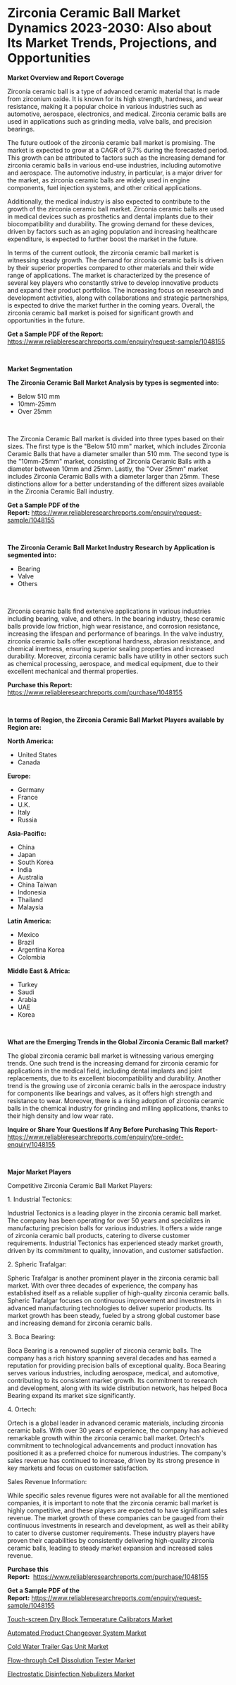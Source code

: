 <p><h1>Zirconia Ceramic Ball Market Dynamics 2023-2030: Also about Its Market Trends, Projections, and Opportunities</h1></p><p><strong>Market Overview and Report Coverage</strong></p>
<p><p>Zirconia ceramic ball is a type of advanced ceramic material that is made from zirconium oxide. It is known for its high strength, hardness, and wear resistance, making it a popular choice in various industries such as automotive, aerospace, electronics, and medical. Zirconia ceramic balls are used in applications such as grinding media, valve balls, and precision bearings.</p><p>The future outlook of the zirconia ceramic ball market is promising. The market is expected to grow at a CAGR of 9.7% during the forecasted period. This growth can be attributed to factors such as the increasing demand for zirconia ceramic balls in various end-use industries, including automotive and aerospace. The automotive industry, in particular, is a major driver for the market, as zirconia ceramic balls are widely used in engine components, fuel injection systems, and other critical applications.</p><p>Additionally, the medical industry is also expected to contribute to the growth of the zirconia ceramic ball market. Zirconia ceramic balls are used in medical devices such as prosthetics and dental implants due to their biocompatibility and durability. The growing demand for these devices, driven by factors such as an aging population and increasing healthcare expenditure, is expected to further boost the market in the future.</p><p>In terms of the current outlook, the zirconia ceramic ball market is witnessing steady growth. The demand for zirconia ceramic balls is driven by their superior properties compared to other materials and their wide range of applications. The market is characterized by the presence of several key players who constantly strive to develop innovative products and expand their product portfolios. The increasing focus on research and development activities, along with collaborations and strategic partnerships, is expected to drive the market further in the coming years. Overall, the zirconia ceramic ball market is poised for significant growth and opportunities in the future.</p></p>
<p><strong>Get a Sample PDF of the Report:</strong> <a href="https://www.reliableresearchreports.com/enquiry/request-sample/1048155">https://www.reliableresearchreports.com/enquiry/request-sample/1048155</a></p>
<p>&nbsp;</p>
<p><strong>Market Segmentation</strong></p>
<p><strong>The Zirconia Ceramic Ball Market Analysis by types is segmented into:</strong></p>
<p><ul><li>Below 510 mm</li><li>10mm-25mm</li><li>Over 25mm</li></ul></p>
<p>&nbsp;</p>
<p><p>The Zirconia Ceramic Ball market is divided into three types based on their sizes. The first type is the "Below 510 mm" market, which includes Zirconia Ceramic Balls that have a diameter smaller than 510 mm. The second type is the "10mm-25mm" market, consisting of Zirconia Ceramic Balls with a diameter between 10mm and 25mm. Lastly, the "Over 25mm" market includes Zirconia Ceramic Balls with a diameter larger than 25mm. These distinctions allow for a better understanding of the different sizes available in the Zirconia Ceramic Ball industry.</p></p>
<p><strong>Get a Sample PDF of the Report:</strong>&nbsp;<a href="https://www.reliableresearchreports.com/enquiry/request-sample/1048155">https://www.reliableresearchreports.com/enquiry/request-sample/1048155</a></p>
<p>&nbsp;</p>
<p><strong>The Zirconia Ceramic Ball Market Industry Research by Application is segmented into:</strong></p>
<p><ul><li>Bearing</li><li>Valve</li><li>Others</li></ul></p>
<p>&nbsp;</p>
<p><p>Zirconia ceramic balls find extensive applications in various industries including bearing, valve, and others. In the bearing industry, these ceramic balls provide low friction, high wear resistance, and corrosion resistance, increasing the lifespan and performance of bearings. In the valve industry, zirconia ceramic balls offer exceptional hardness, abrasion resistance, and chemical inertness, ensuring superior sealing properties and increased durability. Moreover, zirconia ceramic balls have utility in other sectors such as chemical processing, aerospace, and medical equipment, due to their excellent mechanical and thermal properties.</p></p>
<p><strong>Purchase this Report:</strong>&nbsp; <a href="https://www.reliableresearchreports.com/purchase/1048155">https://www.reliableresearchreports.com/purchase/1048155</a></p>
<p>&nbsp;</p>
<p><strong>In terms of Region, the Zirconia Ceramic Ball Market Players available by Region are:</strong></p>
<p>
    <p> <strong> North America: </strong>
        <ul>
            <li>United States</li>
            <li>Canada</li>
        </ul>
        </p> 
    <p> <strong> Europe: </strong>
        <ul>
            <li>Germany</li>
            <li>France</li>
            <li>U.K.</li>
            <li>Italy</li>
            <li>Russia</li>
        </ul>
        </p> 
    <p> <strong> Asia-Pacific: </strong>
        <ul>
            <li>China</li>
            <li>Japan</li>
            <li>South Korea</li>
            <li>India</li>
            <li>Australia</li>
            <li>China Taiwan</li>
            <li>Indonesia</li>
            <li>Thailand</li>
            <li>Malaysia</li>
        </ul>
        </p> 
    <p> <strong> Latin America: </strong>
        <ul>
            <li>Mexico</li>
            <li>Brazil</li>
            <li>Argentina Korea</li>
            <li>Colombia</li>
        </ul>
        </p> 
    <p> <strong> Middle East & Africa: </strong>
        <ul>
            <li>Turkey</li>
            <li>Saudi</li>
            <li>Arabia</li>
            <li>UAE</li>
            <li>Korea</li>
        </ul>
    </p>
    </p>
<p>&nbsp;</p>
<p><strong>What are the Emerging Trends in the Global Zirconia Ceramic Ball market?</strong></p>
<p><p>The global zirconia ceramic ball market is witnessing various emerging trends. One such trend is the increasing demand for zirconia ceramic for applications in the medical field, including dental implants and joint replacements, due to its excellent biocompatibility and durability. Another trend is the growing use of zirconia ceramic balls in the aerospace industry for components like bearings and valves, as it offers high strength and resistance to wear. Moreover, there is a rising adoption of zirconia ceramic balls in the chemical industry for grinding and milling applications, thanks to their high density and low wear rate.</p></p>
<p><strong>Inquire or Share Your Questions If Any Before Purchasing This Report</strong>- <a href="https://www.reliableresearchreports.com/enquiry/pre-order-enquiry/1048155">https://www.reliableresearchreports.com/enquiry/pre-order-enquiry/1048155</a></p>
<p>&nbsp;</p>
<p><strong>Major Market Players</strong></p>
<p><p>Competitive Zirconia Ceramic Ball Market Players:</p><p>1. Industrial Tectonics:</p><p>Industrial Tectonics is a leading player in the zirconia ceramic ball market. The company has been operating for over 50 years and specializes in manufacturing precision balls for various industries. It offers a wide range of zirconia ceramic ball products, catering to diverse customer requirements. Industrial Tectonics has experienced steady market growth, driven by its commitment to quality, innovation, and customer satisfaction.</p><p>2. Spheric Trafalgar:</p><p>Spheric Trafalgar is another prominent player in the zirconia ceramic ball market. With over three decades of experience, the company has established itself as a reliable supplier of high-quality zirconia ceramic balls. Spheric Trafalgar focuses on continuous improvement and investments in advanced manufacturing technologies to deliver superior products. Its market growth has been steady, fueled by a strong global customer base and increasing demand for zirconia ceramic balls.</p><p>3. Boca Bearing:</p><p>Boca Bearing is a renowned supplier of zirconia ceramic balls. The company has a rich history spanning several decades and has earned a reputation for providing precision balls of exceptional quality. Boca Bearing serves various industries, including aerospace, medical, and automotive, contributing to its consistent market growth. Its commitment to research and development, along with its wide distribution network, has helped Boca Bearing expand its market size significantly.</p><p>4. Ortech:</p><p>Ortech is a global leader in advanced ceramic materials, including zirconia ceramic balls. With over 30 years of experience, the company has achieved remarkable growth within the zirconia ceramic ball market. Ortech's commitment to technological advancements and product innovation has positioned it as a preferred choice for numerous industries. The company's sales revenue has continued to increase, driven by its strong presence in key markets and focus on customer satisfaction.</p><p>Sales Revenue Information:</p><p>While specific sales revenue figures were not available for all the mentioned companies, it is important to note that the zirconia ceramic ball market is highly competitive, and these players are expected to have significant sales revenue. The market growth of these companies can be gauged from their continuous investments in research and development, as well as their ability to cater to diverse customer requirements. These industry players have proven their capabilities by consistently delivering high-quality zirconia ceramic balls, leading to steady market expansion and increased sales revenue.</p></p>
<p><strong>Purchase this Report:</strong>&nbsp;&nbsp;<a href="https://www.reliableresearchreports.com/purchase/1048155">https://www.reliableresearchreports.com/purchase/1048155</a></p>
<p></p>
<p><strong>Get a Sample PDF of the Report:</strong>&nbsp;<a href="https://www.reliableresearchreports.com/enquiry/request-sample/1048155">https://www.reliableresearchreports.com/enquiry/request-sample/1048155</a></p>
<p><p><a href="https://medium.com/@loyceharber/decoding-touch-screen-dry-block-temperature-calibrators-market-metrics-market-share-trends-and-a7fbe277f2cb">Touch-screen Dry Block Temperature Calibrators Market</a></p><p><a href="https://medium.com/@royalmiller09/automated-product-changeover-system-market-research-report-its-history-and-forecast-2023-to-2030-0d878faeec9f">Automated Product Changeover System Market</a></p><p><a href="https://medium.com/@madelynyost/cold-water-trailer-gas-unit-market-focuses-on-market-share-size-and-projected-forecast-till-2030-41f2f63e8c2a">Cold Water Trailer Gas Unit Market</a></p><p><a href="https://medium.com/@dashawnmoen/flow-through-cell-dissolution-tester-market-insights-into-market-cagr-market-trends-and-growth-aff5a04610d5">Flow-through Cell Dissolution Tester Market</a></p><p><a href="https://medium.com/@hazelbrakus/electrostatic-disinfection-nebulizers-market-size-and-market-trends-complete-industry-overview-9e28f5a6a92a">Electrostatic Disinfection Nebulizers Market</a></p></p>